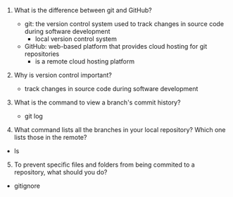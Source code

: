 1. What is the difference between git and GitHub?

   - git: the version control system used to track changes in source code during software development
     - local version control system
   - GitHub: web-based platform that provides cloud hosting for git repositories
     - is a remote cloud hosting platform

2. Why is version control important?

   - track changes in source code during software development

3. What is the command to view a branch's commit history?

   - git log

4. What command lists all the branches in your local repository? Which one lists those in the remote?

- ls

5. To prevent specific files and folders from being commited to a repository, what should you do?

- gitignore
